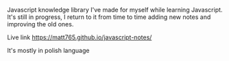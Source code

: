 Javascript knowledge library I've made for myself while learning Javascript. It's still in progress, I return to it from time to time adding new notes and improving the old ones. <br>

Live link https://matt765.github.io/javascript-notes/

It's mostly in polish language
